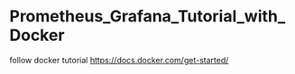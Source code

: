 # Prometheus_Grafana_Tutorial_with_Docker

follow docker tutorial https://docs.docker.com/get-started/